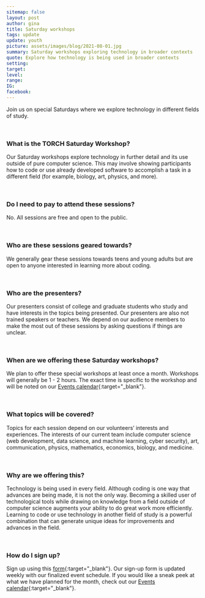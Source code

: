```yaml
---
sitemap: false
layout: post
author: gina
title: Saturday workshops
tags: update
update: youth
picture: assets/images/blog/2021-08-01.jpg
summary: Saturday workshops exploring technology in broader contexts
quote: Explore how technology is being used in broader contexts
setting:
target:
level:
range:
IG:
facebook:
---
```


Join us on special Saturdays where we explore technology in different fields of study.

<br>

### What is the TORCH Saturday Workshop?
Our Saturday workshops explore technology in further detail and its use outside of pure computer science. This may involve showing participants how to code or use already developed software to accomplish a task in a different field (for example, biology, art, physics, and more).

<br>

### Do I need to pay to attend these sessions?
No. All sessions are free and open to the public.

<br>

### Who are these sessions geared towards?
We generally gear these sessions towards teens and young adults but are open to anyone interested in learning more about coding.

<br>

### Who are the presenters?
Our presenters consist of college and graduate students who study and have interests in the topics being presented. Our presenters are also not trained speakers or teachers. We depend on our audience members to make the most out of these sessions by asking questions if things are unclear.

<br>

### When are we offering these Saturday workshops?
We plan to offer these special workshops at least once a month. Workshops will generally be 1 - 2 hours. The exact time is specific to the workshop and will be noted on our [Events calendar](https://techoutreachhi.org/events.html){:target="_blank"}.

<br>

### What topics will be covered?
Topics for each session depend on our volunteers’ interests and experiences. The interests of our current team include computer science (web development, data science, and machine learning, cyber security), art, communication, physics, mathematics, economics, biology, and medicine.  

<br>

### Why are we offering this?
Technology is being used in every field. Although coding is one way that advances are being made, it is not the only way. Becoming a skilled user of technological tools while drawing on knowledge from a field outside of computer science augments your ability to do great work more efficiently. Learning to code or use technology in another field of study is a powerful combination that can generate unique ideas for improvements and advances in the field.

<br>

### How do I sign up?
Sign up using this [form](https://bit.ly/torch-tech-workshop){:target="_blank"}. Our sign-up form is updated weekly with our finalized event schedule. If you would like a sneak peek at what we have planned for the month, check out our [Events calendar](https://techoutreachhi.org/events.html){:target="_blank"}.  
